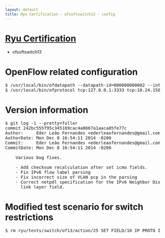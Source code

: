 ```yaml
---
layout: default
title: Ryu Certification - ofsoftswitch13 - config
---
```

# [Ryu Certification](http://osrg.github.io/ryu/certification.html)
* ofsoftswitch13

# OpenFlow related configuration
<pre>
$ /usr/local/bin/ofdatapath --datapath-id=000000000002 --interface=eth21,eth22,eth23 ptcp:3333
$ /usr/local/bin/ofprotocol tcp:127.0.0.1:3333 tcp:10.24.150.30:6633
</pre>

# Version information
<pre>
$ git log -1 --pretty=fuller
commit 242bc555f95c345169cac4a8667a1aaca05fe77c
Author:     Eder Leão Fernandes &lt;ederleaofernandes@gmail.com&gt;
AuthorDate: Mon Dec 8 16:54:11 2014 -0200
Commit:     Eder Leão Fernandes &lt;ederleaofernandes@gmail.com&gt;
CommitDate: Mon Dec 8 16:54:11 2014 -0200

    Various bug fixes.
    
    - Add checksum recalculation after set icmo fields.
    - Fix IPv6 flow label parsing
    - Fix incorrect size of VLAN pcp in the parsing
    - Correct netpdl specification for the IPv6 Neighbor Discovery source
      link layer field.
</pre>

# Modified test scenario for switch restrictions
<pre>
$ rm ryu/tests/switch/of13/action/25_SET_FIELD/10_IP_PROTO_IPv6.json
</pre>
